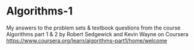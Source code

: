 # Algorithms-1

My answers to the problem sets & textbook questions from the course Algorithms part 1 & 2 by Robert Sedgewick and Kevin Wayne on Coursera
https://www.coursera.org/learn/algorithms-part1/home/welcome
